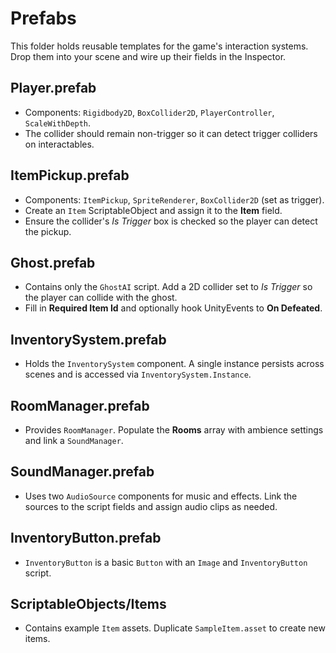 # Prefabs

This folder holds reusable templates for the game's interaction systems. Drop them into your scene and wire up their fields in the Inspector.

## Player.prefab
- Components: `Rigidbody2D`, `BoxCollider2D`, `PlayerController`, `ScaleWithDepth`.
- The collider should remain non-trigger so it can detect trigger colliders on interactables.

## ItemPickup.prefab
- Components: `ItemPickup`, `SpriteRenderer`, `BoxCollider2D` (set as trigger).
- Create an `Item` ScriptableObject and assign it to the **Item** field.
- Ensure the collider's *Is Trigger* box is checked so the player can detect the pickup.

## Ghost.prefab
- Contains only the `GhostAI` script. Add a 2D collider set to *Is Trigger* so the player can collide with the ghost.
- Fill in **Required Item Id** and optionally hook UnityEvents to **On Defeated**.

## InventorySystem.prefab
- Holds the `InventorySystem` component. A single instance persists across scenes and is accessed via `InventorySystem.Instance`.

## RoomManager.prefab
- Provides `RoomManager`. Populate the **Rooms** array with ambience settings and link a `SoundManager`.

## SoundManager.prefab
- Uses two `AudioSource` components for music and effects. Link the sources to the script fields and assign audio clips as needed.

## InventoryButton.prefab
- `InventoryButton` is a basic `Button` with an `Image` and `InventoryButton` script.

## ScriptableObjects/Items
- Contains example `Item` assets. Duplicate `SampleItem.asset` to create new items.

